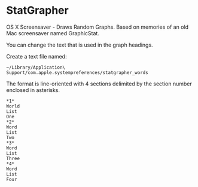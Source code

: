 StatGrapher
===========

OS X Screensaver - Draws Random Graphs. Based on memories of an old Mac screensaver named GraphicStat.

You can change the text that is used in the graph headings.

Create a text file named:

```
~/Library/Application\ Support/com.apple.systempreferences/statgrapher_words
```

The format is line-oriented with 4 sections delimited by the section number enclosed in asterisks.

```
*1*
World
List
One
*2*
Word
List
Two
*3*
Word
List
Three
*4*
Word
List
Four
```
